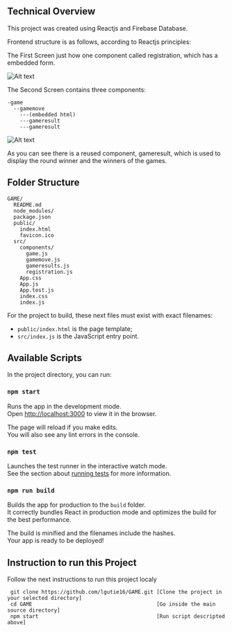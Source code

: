 ## Technical Overview
This project was created using Reactjs and Firebase Database.

Frontend structure is as follows, according to Reactjs principles:


The First Screen just how one component called registration, which has a embedded form.

![Alt text](/images/structure1.png?raw=true "First Screen")


The Second Screen contains three components: 

```
-game
  --gamemove
    ---(embedded html)
    ---gameresult
    ---gameresult
```

![Alt text](/images/structure2.png?raw=true "Second Screen")

As you can see there  is a reused component, gameresult, which is used to display the round winner and the winners of the games.


## Folder Structure

```
GAME/
  README.md
  node_modules/
  package.json
  public/
    index.html
    favicon.ico
  src/
    components/
      game.js
      gamemove.js
      gameresults.js
      registration.js
    App.css
    App.js
    App.test.js
    index.css
    index.js
```

For the project to build, these next files must exist with exact filenames:

* `public/index.html` is the page template;
* `src/index.js` is the JavaScript entry point.


## Available Scripts

In the project directory, you can run:

### `npm start`

Runs the app in the development mode.<br>
Open [http://localhost:3000](http://localhost:3000) to view it in the browser.

The page will reload if you make edits.<br>
You will also see any lint errors in the console.

### `npm test`

Launches the test runner in the interactive watch mode.<br>
See the section about [running tests](#running-tests) for more information.

### `npm run build`

Builds the app for production to the `build` folder.<br>
It correctly bundles React in production mode and optimizes the build for the best performance.

The build is minified and the filenames include the hashes.<br>
Your app is ready to be deployed!


## Instruction to run this Project
Follow the next instructions to run this project localy

``` 
 git clone https://github.com/lgutie16/GAME.git [Clone the project in your selected directory]
 cd GAME                                        [Go inside the main source directory]
 npm start                                      [Run script descripted above]

``` 
